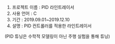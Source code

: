 1. 프로젝트 이름 : PID 라인트레이서
2. 사용 언어 : C
3. 기간 : 2019.09.01~2019.12.10
4. 설명 : PID 컨트롤러를 적용한 라인트레이서

(PID 튜닝은 수학적 모델링이 아닌 주행 실험을 통해 튜닝)
